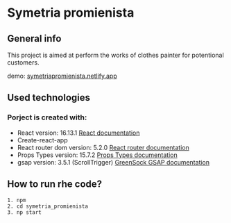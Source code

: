 # Symetria promienista

## General info

This project is aimed at perform the works of clothes painter for potentional customers.

demo: [symetriapromienista.netlify.app](https://symetriapromienista.netlify.app/)
## Used technologies
### Porject is created with:
* React version: 16.13.1 [React documentation](https://reactjs.org/docs/getting-started.html)
* Create-react-app
* React router dom version: 5.2.0 [React router documentation](https://reactrouter.com/web/guides/quick-start)
* Props Types version: 15.7.2 [Props Types documentation](https://github.com/facebook/prop-types)
* gsap version: 3.5.1 (ScrollTrigger) [GreenSock GSAP documentation](https://greensock.com/docs/)

## How to run rhe code?
```
1. npm
2. cd symetria_promienista
3. np start
```

